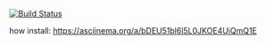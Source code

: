 [![Build Status](https://travis-ci.com/Web-proger/frontend-project-lvl1.svg?branch=master)](https://travis-ci.com/Web-proger/frontend-project-lvl1)

how install: https://asciinema.org/a/bDEU51bl6l5L0JKOE4UiQmQ1E